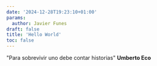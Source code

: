```yaml
---
date: '2024-12-28T19:23:10+01:00'
params:
  author: Javier Funes
draft: false 
title: 'Hello World'
toc: false
---
```


"Para sobrevivir uno debe contar historias" **Umberto Eco**
